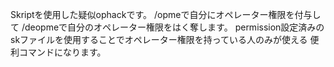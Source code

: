 Skriptを使用した疑似ophackです。
/opmeで自分にオペレーター権限を付与して
/deopmeで自分のオペレーター権限をはく奪します。
permission設定済みのskファイルを使用することでオペレーター権限を持っている人のみが使える
便利コマンドになります。
